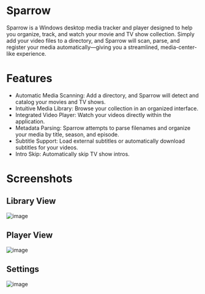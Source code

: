 # Sparrow
Sparrow is a Windows desktop media tracker and player designed to help you organize, track, and watch your movie and TV show collection. Simply add your video files to a directory, and Sparrow will scan, parse, and register your media automatically—giving you a streamlined, media-center-like experience.

# Features
- Automatic Media Scanning: Add a directory, and Sparrow will detect and catalog your movies and TV shows.
- Intuitive Media Library: Browse your collection in an organized interface.
- Integrated Video Player: Watch your videos directly within the application.
- Metadata Parsing: Sparrow attempts to parse filenames and organize your media by title, season, and episode.
- Subtitle Support: Load external subtitles or automatically download subtitles for your videos.
- Intro Skip: Automatically skip TV show intros.
# Screenshots
<!-- Replace these placeholders with your own screenshots -->
## Library View
![image](https://github.com/user-attachments/assets/eb65772d-2f00-4988-9242-a99b3ea40ea1)

## Player View
![image](https://github.com/user-attachments/assets/94d986ea-ca24-458f-a966-2757b0c24e7b)

## Settings
![image](https://github.com/user-attachments/assets/55cd20b5-4353-4f12-8f7c-8fd279378fb0)
